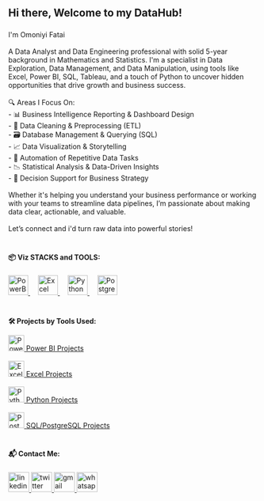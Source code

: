 <h2 align="left">Hi there, Welcome to my DataHub!</h2>

###

<p align="left">I'm Omoniyi Fatai<br><br>A Data Analyst and Data Engineering professional with solid 5-year background in Mathematics and Statistics. I'm a specialist in Data Exploration, Data Management, and Data Manipulation, using tools like Excel, Power BI, SQL, Tableau, and a touch of Python to uncover hidden opportunities that drive growth and business success.<br><br>🔍 Areas I Focus On:<br>- 📊 Business Intelligence Reporting & Dashboard Design  <br>- 🧹 Data Cleaning & Preprocessing (ETL)  <br>- 🗃️ Database Management & Querying (SQL)  <br>- 📈 Data Visualization & Storytelling  <br>- 🤖 Automation of Repetitive Data Tasks  <br>- 📉 Statistical Analysis & Data-Driven Insights  <br>- 💼 Decision Support for Business Strategy  <br><br>Whether it's helping you understand your business performance or working with your teams to streamline data pipelines, I’m passionate about making data clear, actionable, and valuable.<br><br>Let’s connect and i'd turn raw data into powerful stories!</p>

#

###

<p align="left"><strong>📦 Viz STACKS and TOOLS:</strong></p>

###

<div align="left">
  
  <a href="https://github.com/yourusername/your-powerbi-dashboard" target="_blank">
    <img src="https://img.icons8.com/?size=48&id=Ny0t2MYrJ70p&format=png" height="40" alt="PowerBi logo" />
  </a>
  <img width="12" />
  
  <a href="https://github.com/yourusername/your-excel-analysis" target="_blank">
    <img src="https://img.icons8.com/?size=48&id=UECmBSgBOvPT&format=png" height="40" alt="Excel logo" />
  </a>
  <img width="12" />
  
  <a href="https://github.com/yourusername/your-python-project" target="_blank">
    <img src="https://cdn.jsdelivr.net/gh/devicons/devicon/icons/python/python-original.svg" height="40" alt="Python logo" />
  </a>
  <img width="12" />
  
  <a href="https://github.com/yourusername/your-sql-project" target="_blank">
    <img src="https://cdn.jsdelivr.net/gh/devicons/devicon/icons/postgresql/postgresql-original.svg" height="40" alt="PostgreSQL logo" />
  </a>
</div>

#

###

<p align="left"><strong>🛠️ Projects by Tools Used:</strong></p>

<div align="left">

  <a href="https://github.com/yourusername/powerbi-projects" target="_blank">
    <img src="https://img.icons8.com/?size=48&id=Ny0t2MYrJ70p&format=png" height="32" alt="Power BI logo" />
    <span> Power BI Projects</span>
  </a>
  <br><br>

  <a href="https://github.com/yourusername/excel-projects" target="_blank">
    <img src="https://img.icons8.com/?size=48&id=UECmBSgBOvPT&format=png" height="32" alt="Excel logo" />
    <span> Excel Projects</span>
  </a>
  <br><br>

  <a href="https://github.com/yourusername/python-projects" target="_blank">
    <img src="https://cdn.jsdelivr.net/gh/devicons/devicon/icons/python/python-original.svg" height="32" alt="Python logo" />
    <span> Python Projects</span>
  </a>
  <br><br>

  <a href="https://github.com/yourusername/sql-projects" target="_blank">
    <img src="https://cdn.jsdelivr.net/gh/devicons/devicon/icons/postgresql/postgresql-original.svg" height="32" alt="PostgreSQL logo" />
    <span> SQL/PostgreSQL Projects</span>
  </a>
</div>

###

#

<p align="left"><strong>📬 Contact Me:</strong></p>

###

<div align="left">
  <a href="https://www.linkedin.com/in/omoniyi-14?utm_source=share&utm_campaign=share_via&utm_content=profile&utm_medium=android_app" target="_blank">
    <img src="https://raw.githubusercontent.com/maurodesouza/profile-readme-generator/master/src/assets/icons/social/linkedin/default.svg" width="42" height="40" alt="linkedin logo"  />
  </a>
  <a href="https://x.com/Niyi_Growth" target="_blank">
    <img src="https://raw.githubusercontent.com/maurodesouza/profile-readme-generator/master/src/assets/icons/social/twitter/default.svg" width="42" height="40" alt="twitter logo"  />
  </a>
  <a href="omoniyi1478@gmail.com" target="_blank">
    <img src="https://raw.githubusercontent.com/maurodesouza/profile-readme-generator/master/src/assets/icons/social/gmail/default.svg" width="42" height="40" alt="gmail logo"  />
  </a>
  <a href="08108840567" target="_blank">
    <img src="https://raw.githubusercontent.com/maurodesouza/profile-readme-generator/master/src/assets/icons/social/whatsapp/default.svg" width="42" height="40" alt="whatsapp logo"  />
  </a>
</div>

#

###
